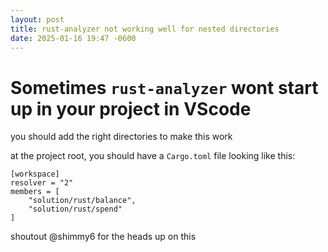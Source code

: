 ```yaml
---
layout: post
title: rust-analyzer not working well for nested directories
date: 2025-01-16 19:47 -0600
---
```


# Sometimes `rust-analyzer` wont start up in your project in VScode

you should add the right directories to make this work

at the project root, you should have a `Cargo.toml` file looking like this:

```
[workspace]
resolver = "2"
members = [
    "solution/rust/balance",
    "solution/rust/spend"
]
```

shoutout @shimmy6 for the heads up on this

